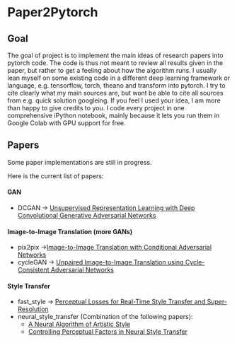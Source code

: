# Paper2Pytorch

## Goal

The goal of project is to implement the main ideas of research papers into pytorch code. The code is thus not meant to review all results given in the paper, but rather to get a feeling about how the algorithm runs. I usually lean myself on some existing code in a different deep learning framework or language, e.g. tensorflow, torch, theano and transform into pytorch. I try to cite clearly what my main sources are, but wont be able to cite all sources from e.g. quick solution googleing. If you feel I used your idea, I am more than happy to give credits to you.
I code every project in one comprehensive iPython notebook, mainly because it lets you run them in Google Colab with GPU support for free.

## Papers

Some paper implementations are still in progress. 

Here is the current list of papers:
#### GAN
* DCGAN -> [Unsupervised Representation Learning with Deep Convolutional Generative Adversarial Networks](https://arxiv.org/abs/1511.06434)
#### Image-to-Image Translation (more GANs)
* pix2pix ->[Image-to-Image Translation with Conditional Adversarial Networks](https://arxiv.org/abs/1611.07004)
* cycleGAN -> [Unpaired Image-to-Image Translation using Cycle-Consistent Adversarial Networks](https://arxiv.org/abs/1703.10593)
#### Style Transfer
* fast_style -> [Perceptual Losses for Real-Time Style Transfer and Super-Resolution](https://cs.stanford.edu/people/jcjohns/eccv16/)
* neural_style_transfer (Combination of the following papers):
    - [A Neural Algorithm of Artistic Style](https://arxiv.org/abs/1508.06576)
    - [Controlling Perceptual Factors in Neural Style Transfer](https://arxiv.org/abs/1611.07865)